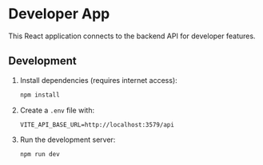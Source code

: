 # Developer App

This React application connects to the backend API for developer features.

## Development

1. Install dependencies (requires internet access):
   ```bash
   npm install
   ```
2. Create a `.env` file with:
   ```env
   VITE_API_BASE_URL=http://localhost:3579/api
   ```
3. Run the development server:
   ```bash
   npm run dev
   ```
